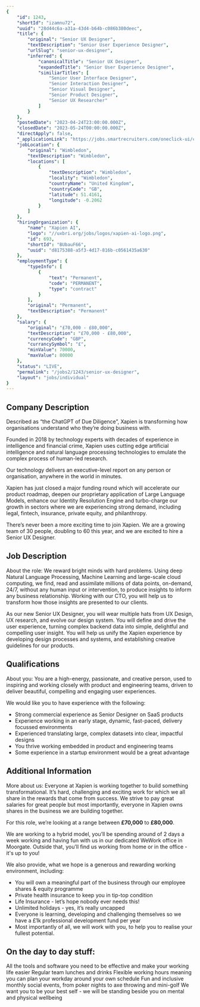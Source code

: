 ```yaml
---
{
	"id": 1243,
	"shortId": "izamnu72",
	"uuid": "28d44c6a-a31a-43d4-b64b-c086b380deec",
	"title": {
		"original": "Senior UX Designer",
		"textDescription": "Senior User Experience Designer",
		"urlSlug": "senior-ux-designer",
		"inferred": {
			"canonicalTitle": "Senior UX Designer",
			"expandedTitle": "Senior User Experience Designer",
			"similiarTitles": [
				"Senior User Interface Designer",
				"Senior Interaction Designer",
				"Senior Visual Designer",
				"Senior Product Designer",
				"Senior UX Researcher"
			]
		}
	},
	"postedDate": "2023-04-24T23:00:00.000Z",
	"closedDate": "2023-05-24T00:00:00.000Z",
	"directApply": false,
	"_applicationLink": "https://jobs.smartrecruiters.com/oneclick-ui/company/Xapien/publication/49a9a24a-9587-4448-9a50-6666aa6798b1?dcr_ci=Xapien",
	"jobLocation": {
		"original": "Wimbledon",
		"textDescription": "Wimbledon",
		"locations": [
			{
				"textDescription": "Wimbledon",
				"locality": "Wimbledon",
				"countryName": "United Kingdom",
				"countryCode": "GB",
				"latitude": 51.4161,
				"longitude": -0.2062
			}
		]
	},
	"hiringOrganization": {
		"name": "Xapien AI",
		"logo": "//uxbri.org/jobs/logos/xapien-ai-logo.png",
		"id": 693,
		"shortId": "BUbauF66",
		"uuid": "d8175388-a5f3-4d17-816b-c0561435a630"
	},
	"employmentType": {
		"typeInfo": [
			{
				"text": "Permanent",
				"code": "PERMANENT",
				"type": "contract"
			}
		],
		"original": "Permanent",
		"textDescription": "Permanent"
	},
	"salary": {
		"original": "£70,000 - £80,000",
		"textDescription": "£70,000 - £80,000",
		"currencyCode": "GBP",
		"currancySymbol": "£",
		"minValue": 70000,
		"maxValue": 80000
	},
	"status": "LIVE",
	"permalink": "/jobs2/1243/senior-ux-designer",
	"layout": "jobs/individual"
}
---
```

<h2 id="company-description">Company Description</h2>
<p>Described as “the ChatGPT of Due Diligence”, Xapien is transforming how organisations understand who they’re doing business with.</p>
<p>Founded in 2018 by technology experts with decades of experience in intelligence and financial crime, Xapien uses cutting edge artificial intelligence and natural language processing technologies to emulate the complex process of human-led research.</p>
<p>Our technology delivers an executive-level report on any person or organisation, anywhere in the world in minutes.</p>
<p>Xapien has just closed a major funding round which will accelerate our product roadmap, deepen our proprietary application of Large Language Models, enhance our Identity Resolution Engine and turbo-charge our growth in sectors where we are experiencing strong demand, including legal, fintech, insurance, private equity, and philanthropy.</p>
<p>There’s never been a more exciting time to join Xapien. We are a growing team of 30 people, doubling to 60 this year, and we are excited to hire a Senior UX Designer.</p>
<h2 id="job-description">Job Description</h2>
<p>About the role:
We reward bright minds with hard problems. Using deep Natural Language Processing, Machine Learning and large-scale cloud computing, we find, read and assimilate millions of data points, on-demand, 24/7, without any human input or intervention, to produce insights to inform any business relationship. Working with our CTO, you will help us to transform how those insights are presented to our clients.</p>
<p>As our new Senior UX Designer, you will wear multiple hats from UX Design, UX research, and evolve our design system. You will define and drive the user experience, turning complex backend data into simple, delightful and compelling user insight. You will help us unify the Xapien experience by developing design processes and systems, and establishing creative guidelines for our products.</p>
<h2 id="qualifications">Qualifications</h2>
<p>About you:
You are a high-energy, passionate, and creative person, used to inspiring and working closely with product and engineering teams, driven to deliver beautiful, compelling and engaging user experiences.</p>
<p>We would like you to have experience with the following:</p>
<ul>
<li>Strong commercial experience as Senior Designer on SaaS products</li>
<li>Experience working in an early stage, dynamic, fast-paced, delivery focussed environments</li>
<li>Experienced translating large, complex datasets into clear, impactful designs</li>
<li>You thrive working embedded in product and engineering teams</li>
<li>Some experience in a startup environment would be a great advantage</li>
</ul>
<h2 id="additional-information">Additional Information</h2>
<p>More about us:
Everyone at Xapien is working together to build something transformational. It’s hard, challenging and exciting work for which we all share in the rewards that come from success. We strive to pay great salaries for great people but most importantly, everyone in Xapien owns shares in the business we are building together.</p>
<p>For this role, we’re looking at a range between <strong>£70,000</strong> to <strong>£80,000</strong>.</p>
<p>We are working to a hybrid model, you’ll be spending around of 2 days a week working and having fun with us in our dedicated WeWork office in Moorgate. Outside that, you’ll find us working from home or in the office - it's up to you!</p>
<p>We also provide, what we hope is a generous and rewarding working environment, including:</p>
<ul>
<li>You will own a meaningful part of the business through our employee shares &amp; equity programme</li>
<li>Private health insurance to keep you in tip-top condition</li>
<li>Life Insurance - let’s hope nobody ever needs this!</li>
<li>Unlimited holidays - yes, it’s really uncapped</li>
<li>Everyone is learning, developing and challenging themselves so we have a £1k professional development fund per year</li>
<li>Most importantly of all, we will work with you, to help you to realise your fullest potential.</li>
</ul>
<h2 id="on-the-day-to-day-stuff">On the day to day stuff:</h2>
<p>All the tools and software you need to be effective and make your working life easier
Regular team lunches and drinks
Flexible working hours meaning you can plan your workday around your own schedule
Fun and inclusive monthly social events, from poker nights to axe throwing and mini-golf
We want you to be your best self - we will be standing beside you on mental and physical wellbeing</p>

